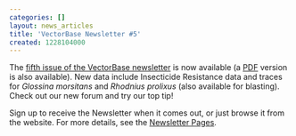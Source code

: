 ```yaml
---
categories: []
layout: news_articles
title: 'VectorBase Newsletter #5'
created: 1228104000
---
```

The <a href="/newsletters/issue-5">fifth issue of the VectorBase newsletter</a> is now available (a <a href="/sites/default/files/ftp/newsletters/VB_Newsletter_5.pdf">PDF</a> version is also available). New data include Insecticide Resistance data and traces for <em>Glossina morsitans</em> and <em>Rhodnius prolixus</em> (also available for blasting).  Check out our new forum and try our top tip!<p>
Sign up to receive the Newsletter when it comes out, or just browse it from the website.  For more details, see the <a href="/newsletters">Newsletter Pages</a>.
